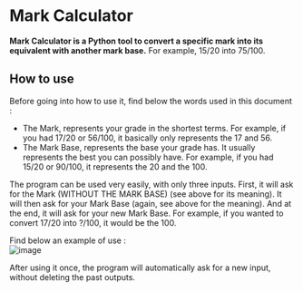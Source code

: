 # Mark Calculator
**Mark Calculator is a Python tool to convert a specific mark into its equivalent with another mark base.** For example, 15/20 into 75/100.

## How to use
Before going into how to use it, find below the words used in this document :
- The Mark, represents your grade in the shortest terms. For example, if you had 17/20 or 56/100, it basically only represents the 17 and 56.
- The Mark Base, represents the base your grade has. It usually represents the best you can possibly have. For example, if you had 15/20 or 90/100, it represents the 20 and the 100.

The program can be used very easily, with only three inputs. First, it will ask for the Mark (WITHOUT THE MARK BASE) (see above for its meaning). It will then ask for your Mark Base (again, see above for the meaning). And at the end, it will ask for your new Mark Base. For example, if you wanted to convert 17/20 into ?/100, it would be the 100.

Find below an example of use :                             
![image](https://user-images.githubusercontent.com/66722031/206582747-be4c851a-8905-4d36-8633-3d15938997d3.png)

After using it once, the program will automatically ask for a new input, without deleting the past outputs.
